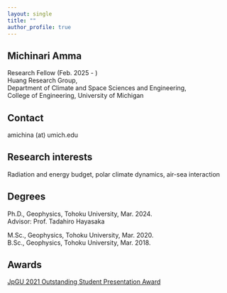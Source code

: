 ```yaml
---
layout: single
title: ""
author_profile: true
---
```


## Michinari Amma
Research Fellow (Feb. 2025 - )  
Huang Research Group,  
Department of Climate and Space Sciences and Engineering,  
College of Engineering, University of Michigan


## Contact
amichina  (at)  umich.edu

## Research interests
Radiation and energy budget, polar climate dynamics, air-sea interaction

## Degrees
Ph.D., Geophysics, Tohoku University, Mar. 2024.  
  Advisor: Prof. Tadahiro Hayasaka

M.Sc., Geophysics, Tohoku University, Mar. 2020.    
B.Sc., Geophysics, Tohoku University, Mar. 2018.

## Awards
<a href="https://www.jpgu.org/en/ospa/2021meeting/#sectionA">JpGU 2021 Outstanding Student Presentation Award</a>

